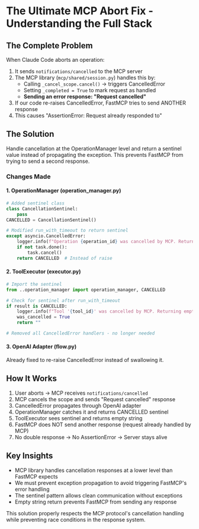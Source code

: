 # The Ultimate MCP Abort Fix - Understanding the Full Stack

## The Complete Problem

When Claude Code aborts an operation:
1. It sends `notifications/cancelled` to the MCP server
2. The MCP library (`mcp/shared/session.py`) handles this by:
   - Calling `_cancel_scope.cancel()` → triggers CancelledError
   - Setting `_completed = True` to mark request as handled
   - **Sending an error response: "Request cancelled"**
3. If our code re-raises CancelledError, FastMCP tries to send ANOTHER response
4. This causes "AssertionError: Request already responded to"

## The Solution

Handle cancellation at the OperationManager level and return a sentinel value instead of propagating the exception. This prevents FastMCP from trying to send a second response.

### Changes Made

#### 1. OperationManager (operation_manager.py)
```python
# Added sentinel class
class CancellationSentinel:
    pass
CANCELLED = CancellationSentinel()

# Modified run_with_timeout to return sentinel
except asyncio.CancelledError:
    logger.info(f"Operation {operation_id} was cancelled by MCP. Returning sentinel.")
    if not task.done():
        task.cancel()
    return CANCELLED  # Instead of raise
```

#### 2. ToolExecutor (executor.py)
```python
# Import the sentinel
from ..operation_manager import operation_manager, CANCELLED

# Check for sentinel after run_with_timeout
if result is CANCELLED:
    logger.info(f"Tool '{tool_id}' was cancelled by MCP. Returning empty string.")
    was_cancelled = True
    return ""

# Removed all CancelledError handlers - no longer needed
```

#### 3. OpenAI Adapter (flow.py)
Already fixed to re-raise CancelledError instead of swallowing it.

## How It Works

1. User aborts → MCP receives `notifications/cancelled`
2. MCP cancels the scope and sends "Request cancelled" response
3. CancelledError propagates through OpenAI adapter
4. OperationManager catches it and returns CANCELLED sentinel
5. ToolExecutor sees sentinel and returns empty string
6. FastMCP does NOT send another response (request already handled by MCP)
7. No double response → No AssertionError → Server stays alive

## Key Insights

- MCP library handles cancellation responses at a lower level than FastMCP expects
- We must prevent exception propagation to avoid triggering FastMCP's error handling
- The sentinel pattern allows clean communication without exceptions
- Empty string return prevents FastMCP from sending any response

This solution properly respects the MCP protocol's cancellation handling while preventing race conditions in the response system.
